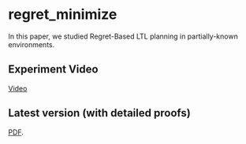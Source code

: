 # regret_minimize

In this paper, we studied Regret-Based LTL planning in partially-known environments.

## Experiment Video

[Video](https://youtu.be/lLRT2pLfABA)

## Latest version (with detailed proofs) 

[PDF](regret4IFAC.pdf).
